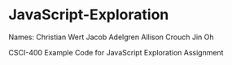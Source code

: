 # JavaScript-Exploration

Names:
Christian Wert
Jacob Adelgren
Allison Crouch
Jin Oh

CSCI-400 Example Code for JavaScript Exploration Assignment